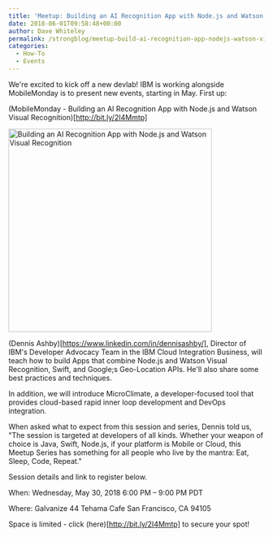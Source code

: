 ```yaml
---
title: 'Meetup: Building an AI Recognition App with Node.js and Watson Visual Recognition'
date: 2018-06-01T09:58:48+00:00
author: Dave Whiteley
permalink: /strongblog/meetup-build-ai-recognition-app-nodejs-watson-visual-recognition/
categories:
  - How-To
  - Events
---
```


We're excited to kick off a new devlab! IBM is working alongside MobileMonday is to present new events, starting in May. First up:

(MobileMonday - Building an AI Recognition App with Node.js and Watson Visual Recognition)[http://bit.ly/2I4Mmtp]
  
<!--more-->

<img class="aligncenter" src="https://strongloop.com/blog-assets/2018/05/MM-IBM-Meetup-May-30.jpg" alt="Building an AI Recognition App with Node.js and Watson Visual Recognition" style="width: 400px; margin:auto;"/>

(Dennis Ashby)[https://www.linkedin.com/in/dennisashby/], Director of IBM's Developer Advocacy Team in the IBM Cloud Integration Business, will teach how to build Apps that combine Node.js and Watson Visual Recognition, Swift, and Google;s Geo-Location APIs. He'll also share some best practices and techniques.

In addition, we will introduce MicroClimate, a developer-focused tool that provides cloud-based rapid inner loop development and DevOps integration. 

When asked what to expect from this session and series, Dennis told us, "The session is targeted at developers of all kinds.  Whether your weapon of choice is Java, Swift, Node.js, if your platform is Mobile or Cloud, this Meetup Series has something for all people who live by the mantra: Eat, Sleep, Code, Repeat."

Session details and link to register below.

When: Wednesday, May 30, 2018
6:00 PM – 9:00 PM PDT

Where: Galvanize
44 Tehama Cafe
San Francisco, CA 94105

Space is limited - click (here)[http://bit.ly/2I4Mmtp] to secure your spot! 

